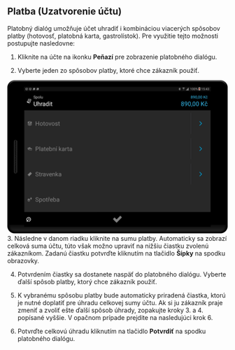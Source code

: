 ## Platba \(Uzatvorenie účtu\)

Platobný dialóg umožňuje účet uhradiť i kombináciou viacerých spôsobov platby \(hotovosť, platobná karta, gastrolístok\). Pre využitie tejto možnosti postupujte nasledovne:

1. Kliknite na účte na ikonku **Peňazí** pre zobrazenie platobného dialógu.

2. Vyberte jeden zo spôsobov platby, ktoré chce zákazník použiť.

  ![](/assets/pay_choices3.png)
3. Následne v danom riadku kliknite na sumu platby. Automaticky sa zobrazí celková suma účtu, túto však možno upraviť na nižšiu čiastku zvolenú zákazníkom. Zadanú čiastku potvrďte kliknutím na tlačidlo **Šípky** na spodku obrazovky.

4. Potvrdením čiastky sa dostanete naspäť do platobného dialógu. Vyberte ďalší spôsob platby, ktorý chce zákazník použiť.

5. K vybranému spôsobu platby bude automaticky priradená čiastka, ktorú je nutné doplatiť pre úhradu celkovej sumy účtu. Ak si ju zákazník praje zmeniť a zvoliť ešte ďalší spôsob úhrady, zopakujte kroky 3. a 4. popísané vyššie. V opačnom prípade prejdite na nasledujúci krok 6.

6. Potvrďte celkovú úhradu kliknutím na tlačidlo **Potvrdiť** na spodku platobného dialógu.


